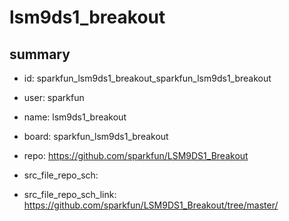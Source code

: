 # lsm9ds1_breakout
 
## summary 
* id: sparkfun_lsm9ds1_breakout_sparkfun_lsm9ds1_breakout
* user: sparkfun
* name: lsm9ds1_breakout
* board: sparkfun_lsm9ds1_breakout
* repo: https://github.com/sparkfun/LSM9DS1_Breakout



* src_file_repo_sch: 
* src_file_repo_sch_link: https://github.com/sparkfun/LSM9DS1_Breakout/tree/master/




